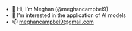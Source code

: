 - 👋 Hi, I’m Meghan (@meghancampbel9)
- 👀 I’m interested in the application of AI models
- 📫 meghancampbel9@gmail.com
